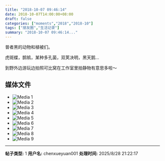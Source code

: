 ```yaml
---
title: "2018-10-07 09:46:14"
date: 2018-10-07T14:00:00+08:00
draft: false
categories: ["moments","2018","2018-10"]
tags: ["朋友圈","生活记录"]
summary: "2018-10-07 09:46:14..."
---
```


普者黑的动物和植被们。

虎斑蝶，鹊鸲，某种多孔菌，双荚决明，黑天鹅…

到野外边游玩边拍照可比窝在工作室里拍静物有意思多啦～

## 媒体文件

- ![Media 1](/Moments/photos/2018-10-07/201810070946140.jpg)
- ![Media 2](/Moments/photos/2018-10-07/201810070946141.jpg)
- ![Media 3](/Moments/photos/2018-10-07/201810070946142.jpg)
- ![Media 4](/Moments/photos/2018-10-07/201810070946143.jpg)
- ![Media 5](/Moments/photos/2018-10-07/201810070946144.jpg)
- ![Media 6](/Moments/photos/2018-10-07/201810070946145.jpg)
- ![Media 7](/Moments/photos/2018-10-07/201810070946146.jpg)
- ![Media 8](/Moments/photos/2018-10-07/201810070946147.jpg)
- ![Media 9](/Moments/photos/2018-10-07/201810070946148.jpg)

---

**帖子类型:** 1
**用户名:** chenxueyuan001
**处理时间:** 2025/8/28 21:22:17